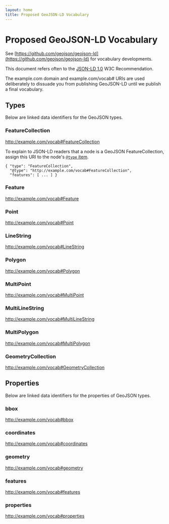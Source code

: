 ```yaml
---
layout: home
title: Proposed GeoJSON-LD Vocabulary
---
```


# Proposed GeoJSON-LD Vocabulary

See [https://github.com/geojson/geojson-ld](https://github.com/geojson/geojson-ld)
for vocabulary developments.

This document refers often to the [JSON-LD 1.0](http://www.w3.org/TR/json-ld/) W3C
Recommendation.

The example.com domain and example.com/vocab# URIs are used deliberately to 
dissuade you from publishing GeoJSON-LD until we publish a final vocabulary.

## Types

Below are linked data identifiers for the GeoJSON types.

### FeatureCollection

http://example.com/vocab#FeatureCollection

To explain to JSON-LD readers that a node is a GeoJSON FeatureCollection, assign
this URI to the node's [``@type`` item](http://www.w3.org/TR/json-ld/#specifying-the-type).

```
{ "type": "FeatureCollection",
  "@type": "http://example.com/vocab#FeatureCollection",
  "features": [ ... ] }
```

### Feature

http://example.com/vocab#Feature

### Point

http://example.com/vocab#Point

### LineString

http://example.com/vocab#LineString

### Polygon

http://example.com/vocab#Polygon

### MultiPoint

http://example.com/vocab#MultiPoint

### MultiLineString

http://example.com/vocab#MultiLineString

### MultiPolygon

http://example.com/vocab#MultiPolygon

### GeometryCollection

http://example.com/vocab#GeometryCollection

## Properties

Below are linked data identifiers for the properties of GeoJSON types.

### bbox

http://example.com/vocab#bbox

### coordinates

http://example.com/vocab#coordinates

### geometry

http://example.com/vocab#geometry

### features

http://example.com/vocab#features

### properties

http://example.com/vocab#properties




